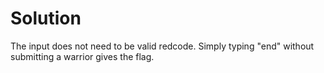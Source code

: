 # Solution

The input does not need to be valid redcode. Simply typing "end" without submitting a
warrior gives the flag.
